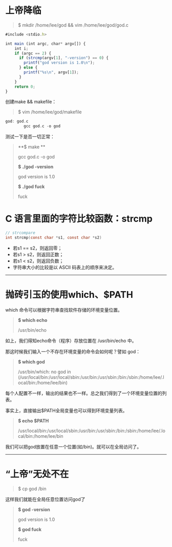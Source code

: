 # 上帝降临

> $ mkdir /home/lee/god && vim /home/lee/god/god.c

```js
#include <stdio.h>

int main (int argc, char* argv[]) {
    int i;
    if (argc == 2) {
      if (strcmp(argv[1], "-version") == 0) {
        printf("god version is 1.0\n");
      } else {
        printf("%s\n", argv[1]);
      }
    }
    return 0;
}
```

创建make && makefile：

> $ vim /home/lee/god/makefile

```c
god: god.c
        gcc god.c -o god
```

测试一下是否一切正常：

> **$ make **
>
> gcc god.c -o god
>
> **$ ./god -version**
>
> god version is 1.0
>
> **$ ./god fuck**
>
> fuck

# C 语言里面的字符比较函数：strcmp

```c
// strcompare
int strcmp(const char *s1, const char *s2)
```

* 若s1 == s2，则返回零；
* 若s1 &gt; s2，则返回正数；
* 若s1 &lt; s2，则返回负数；
* 字符串大小的比较是以 ASCII 码表上的顺序来决定。

---

# 抛砖引玉的使用which、$PATH

which 命令可以根据字符串查找软件存储的环境变量位置。

> **$ which echo**
>
> /usr/bin/echo

如上，我们得知echo命令（程序）存放位置在 /usr/bin/echo 中。

那这时候我们输入一个不存在环境变量的命令会如何呢？譬如 god：

> **$ which god**
>
> /usr/bin/which: no god in \(/usr/local/bin:/usr/local/sbin:/usr/bin:/usr/sbin:/bin:/sbin:/home/lee/.local/bin:/home/lee/bin\)

每个人配置不一样，输出的结果也不一样。总之我们得到了一个环境变量位置的列表。

事实上，直接输出$PATH全局变量也可以得到环境变量列表。

> **$ echo $PATH**
>
> /usr/local/bin:/usr/local/sbin:/usr/bin:/usr/sbin:/bin:/sbin:/home/lee/.local/bin:/home/lee/bin

我们可以把god放置在任意一个位置\(如/bin\)。就可以在全局访问了。

---

# “上帝”无处不在

> $ cp god /bin

这样我们就能在全局任意位置访问god了

> **$ god -version**
>
> god version is 1.0
>
> **$ god fuck**
>
> fuck



